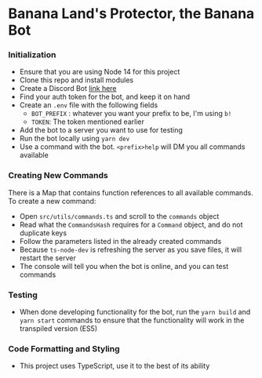 # Banana Land's Protector, the Banana Bot

### Initialization

- Ensure that you are using Node 14 for this project
- Clone this repo and install modules
- Create a Discord Bot [link here](https://www.digitaltrends.com/gaming/how-to-make-a-discord-bot/)
- Find your auth token for the bot, and keep it on hand
- Create an `.env` file with the following fields
  - `BOT_PREFIX` : whatever you want your prefix to be, I'm using `b!`
  - `TOKEN`: The token mentioned earlier
- Add the bot to a server you want to use for testing
- Run the bot locally using `yarn dev`
- Use a command with the bot. `<prefix>help` will DM you all commands available

### Creating New Commands

There is a Map that contains function references to all available commands. To create a new command:

- Open `src/utils/commands.ts` and scroll to the `commands` object
- Read what the `CommandsHash` requires for a `Command` object, and do not duplicate keys
- Follow the parameters listed in the already created commands
- Because `ts-node-dev` is refreshing the server as you save files, it will restart the server
- The console will tell you when the bot is online, and you can test commands

### Testing

- When done developing functionality for the bot, run the `yarn build` and `yarn start` commands
  to ensure that the functionality will work in the transpiled version (ES5)

### Code Formatting and Styling

- This project uses TypeScript, use it to the best of its ability
